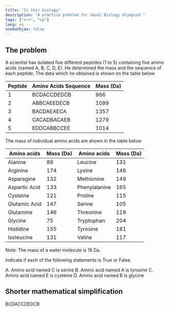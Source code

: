 ```yaml
---
title: "Is this biology"
description: "A practice problem for Saudi Biology Olympiad "
tags: ["c++", "cp"]
lang: en
usemathjax: false
---
```

## The problem
A scientist has isolated five different peptides (1 to 5) containing five amino acids (named A, B, C, D, E). He determined the mass and the sequence of each peptide. The data which he obtained is shown on the table below

| Peptide | Amino Acids Sequence | Mass (Da) |
|---------|---------------------|-----------|
| 1       | BCDACCDEDCB        | 966       |
| 2       | ABBCAEEDECB        | 1099      |
| 3       | BACDAEAECA         | 1357      |
| 4       | CACADBACAEB        | 1279      |
| 5       | EDDCABBCCEE        | 1014      |

The mass of individual amino acids are shown in the table below

| Amino acids    | Mass (Da) | Amino acids    | Mass (Da) |
|----------------|-----------|----------------|-----------|
| Alanine        | 89        | Leucine        | 131       |
| Arginine       | 174       | Lysine         | 146       |
| Asparagine     | 132       | Methionine     | 149       |
| Aspartic Acid  | 133       | Phenylalanine  | 165       |
| Cysteine       | 121       | Proline        | 115       |
| Glutamic Acid  | 147       | Serine         | 105       |
| Glutamine      | 146       | Threonine      | 119       |
| Glycine        | 75        | Tryptophan     | 204       |
| Histidine      | 155       | Tyrosine       | 181       |
| Isoleucine     | 131       | Valine         | 117       |

Note: The mass of a water molecule is 18 Da.

Indicate if each of the following statements is True or False.

A. Amino acid named C is serine
B. Amino acid named A is tyrosine
C. Amino acid named E is cysteine
D. Amino acid named B is glycine

## Shorter mathematical simplification

BCDACCDEDCB

